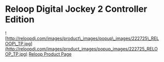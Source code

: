 # Reloop Digital Jockey 2 Controller Edition

![http://reloopdj.com/images/product\_images/popup\_images/222725\_RELOOP\_TP.jpg](http://reloopdj.com/images/product_images/popup_images/222725_RELOOP_TP.jpg)
[Reloop Product
Page](http://www.reloopdj.com/product_info.php/info/p473_Reloop-Digital-Jockey-2-Controller-Edition.html/XTCsid/c46a486d5d46002495921e6d929675ce)
